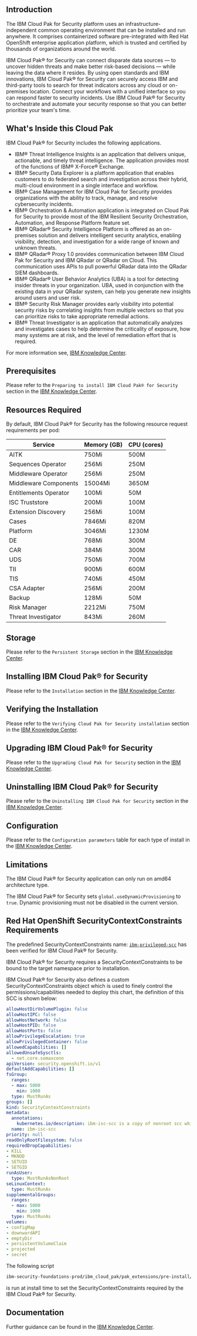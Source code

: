 ## Introduction

The IBM Cloud Pak for Security platform uses an infrastructure-independent common operating environment that can be installed and run anywhere. It comprises containerized software pre-integrated with Red Hat OpenShift enterprise application platform, which is trusted and certified by thousands of organizations around the world.

IBM Cloud Pak&reg; for Security can connect disparate data sources — to uncover hidden threats and make better risk-based decisions — while leaving the data where it resides. By using open standards and IBM innovations, IBM Cloud Pak&reg; for Security can securely access IBM and third-party tools to search for threat indicators across any cloud or on-premises location. Connect your workflows with a unified interface so you can respond faster to security incidents. Use IBM Cloud Pak&reg; for Security to orchestrate and automate your security response so that you can better prioritize your team's time.

## What's Inside this Cloud Pak

IBM Cloud Pak&reg; for Security includes the following applications.
  
  - IBM® Threat Intelligence Insights is an application that delivers unique, actionable, and timely threat intelligence. The application provides most of the functions of IBM® X-Force® Exchange.
  - IBM® Security Data Explorer is a platform application that enables customers to do federated search and investigation across their hybrid, multi-cloud environment in a single interface and workflow.
  - IBM® Case Management for IBM Cloud Pak for Security provides organizations with the ability to track, manage, and resolve cybersecurity incidents.
  - IBM® Orchestration & Automation application is integrated on Cloud Pak for Security to provide most of the IBM Resilient Security Orchestration, Automation, and Response Platform feature set.
  - IBM® QRadar® Security Intelligence Platform is offered as an on-premises solution and delivers intelligent security analytics, enabling visibility, detection, and investigation for a wide range of known and unknown threats.
  - IBM® QRadar® Proxy 1.0 provides communication between IBM Cloud Pak for Security and IBM QRadar or QRadar on Cloud. This communication uses APIs to pull powerful QRadar data into the QRadar SIEM dashboards.
  - IBM® QRadar® User Behavior Analytics (UBA) is a tool for detecting insider threats in your organization. UBA, used in conjunction with the existing data in your QRadar system, can help you generate new insights around users and user risk. 
  - IBM® Security Risk Manager provides early visibility into potential security risks by correlating insights from multiple vectors so that you can prioritize risks to take appropriate remedial actions.
  - IBM® Threat Investigator is an application that automatically analyzes and investigates cases to help determine the criticality of exposure, how many systems are at risk, and the level of remediation effort that is required.
  
 For more information see, [IBM Knowledge Center](https://www.ibm.com/support/knowledgecenter/SSTDPP_1.6.0/platform/docs/scp-core/overview.html).

## Prerequisites
Please refer to the `Preparing to install IBM Cloud Pak® for Security` section in the [IBM Knowledge Center](https://www.ibm.com/support/knowledgecenter/SSTDPP_1.6.0/platform/docs/security-pak/install_prep.html).

## Resources Required
By default, IBM Cloud Pak&reg; for Security has the following resource request requirements per pod:

| Service   | Memory (GB) | CPU (cores) |
| --------- | ----------- | ----------- |
| AITK | 750Mi | 500M | 
| Sequences Operator | 256Mi | 250M |
| Middleware Operator | 256Mi | 250M |
| Middleware Components | 15004Mi | 3650M |
| Entitlements Operator | 100Mi | 50M |
| ISC Truststore | 200Mi | 100M |
| Extension Discovery | 256Mi | 100M |
| Cases | 7846Mi | 820M | 
| Platform | 3046Mi | 1230M |
| DE | 768Mi | 300M |
| CAR | 384Mi | 300M | 
| UDS | 750Mi | 700M |
| TII | 900Mi | 600M |
| TIS | 740Mi | 450M |
| CSA Adapter| 256Mi | 200M |
| Backup | 128Mi | 50M |
| Risk Manager | 2212Mi | 750M |
| Threat Investigator | 843Mi | 260M |

## Storage

Please refer to the `Persistent Storage` section in the [IBM Knowledge Center](https://www.ibm.com/support/knowledgecenter/SSTDPP_1.6.0/platform/docs/security-pak/persistent_storage.html).

## Installing IBM Cloud Pak&reg; for Security

Please refer to the `Installation` section in the [IBM Knowledge Center](https://www.ibm.com/support/knowledgecenter/SSTDPP_1.6.0/platform/docs/security-pak/installation.html).

## Verifying the Installation

Please refer to the `Verifying Cloud Pak for Security installation` section in the [IBM Knowledge Center](https://www.ibm.com/support/knowledgecenter/SSTDPP_1.6.0/platform/docs/security-pak/verification.html).

## Upgrading IBM Cloud Pak&reg; for Security

Please refer to the `Upgrading Cloud Pak for Security` section in the [IBM Knowledge Center](https://www.ibm.com/support/knowledgecenter/SSTDPP_1.6.0/platform/docs/security-pak/upgrading.html).

## Uninstalling IBM Cloud Pak&reg; for Security

Please refer to the `Uninstalling IBM Cloud Pak for Security` section in the [IBM Knowledge Center](https://www.ibm.com/support/knowledgecenter/SSTDPP_1.6.0/platform/docs/security-pak/uninstalling_cp4s.html).


## Configuration
Please refer to the `Configuration parameters` table for each type of install in the [IBM Knowledge Center](https://www.ibm.com/support/knowledgecenter/SSTDPP_1.6.0/platform/docs/security-pak/installation.html).

## Limitations
The IBM Cloud Pak&reg; for Security application can only run on amd64 architecture type.

The IBM Cloud Pak&reg; for Security sets `global.useDynamicProvisioning` to `true`. Dynamic provisioning must not be disabled in the current version.

## Red Hat OpenShift SecurityContextConstraints Requirements
The predefined SecurityContextConstraints name: [`ibm-privileged-scc`](https://ibm.biz/cpkspec-scc) has been verified for IBM Cloud Pak&reg; for Security.

IBM Cloud Pak&reg; for Security requires a SecurityContextConstraints to be bound to the target namespace prior to installation.

IBM Cloud Pak&reg; for Security also defines a custom SecurityContextConstraints object which is used to finely control the permissions/capabilities needed to deploy this chart, the definition of this SCC is shown below:
```yaml
allowHostDirVolumePlugin: false
allowHostIPC: false
allowHostNetwork: false
allowHostPID: false
allowHostPorts: false
allowPrivilegeEscalation: true
allowPrivilegedContainer: false
allowedCapabilities: []
allowedUnsafeSysctls:
  - net.core.somaxconn
apiVersion: security.openshift.io/v1
defaultAddCapabilities: []
fsGroup:
  ranges:
  - max: 5000
    min: 1000
  type: MustRunAs
groups: []
kind: SecurityContextConstraints
metadata:
  annotations:
    kubernetes.io/description: ibm-isc-scc is a copy of nonroot scc which allows somaxconn changes
  name: ibm-isc-scc
priority: null
readOnlyRootFilesystem: false
requiredDropCapabilities:
- KILL
- MKNOD
- SETUID
- SETGID
runAsUser:
  type: MustRunAsNonRoot
seLinuxContext:
  type: MustRunAs
supplementalGroups:
  ranges:
  - max: 5000
    min: 1000
  type: MustRunAs
volumes:
- configMap
- downwardAPI
- emptyDir
- persistentVolumeClaim
- projected
- secret
```

The following script 
```bash
ibm-security-foundations-prod/ibm_cloud_pak/pak_extensions/pre-install/preInstall.sh 
```
is run at install time to set the SecurityContextConstraints required by the IBM Cloud Pak&reg; for Security.

## Documentation
Further guidance can be found in the [IBM Knowledge Center](https://www.ibm.com/support/knowledgecenter/en/SSTDPP_1.6.0/platform/docs/kc_welcome_scp.html).
